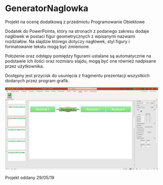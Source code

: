 # GeneratorNaglowka
Projekt na ocenę dodatkową z przedmiotu Programowanie Obiektowe

Dodatek do PowerPointa, który na stronach z podanego zakresu dodaje nagłówek w postaci figur geometrycznych z wpisanymi nazwami rozdziałów. Na slajdzie którego dotyczy nagłówek, styl figury i formatowanie tekstu mogą być zmienione.

Położenie oraz odstępy pomiędzy figurami ustalane są automatycznie na podstawie ich ilości oraz rozmiaru slajdu, mogą być one również nadpisane przez użytkownika.

Dostępny jest przycisk do usunięcia z fragmentu prezentacji wszystkich dodanych przez program grafik.

![GitHub Logo](https://github.com/PazleoJGC/GeneratorNaglowka/blob/master/generator.png)

Projekt oddany 29/05/19
